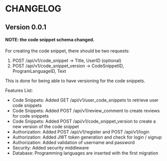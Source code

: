 # CHANGELOG

## Version 0.0.1

#### NOTE: the code snippet schema changed.

For creating the code snippet, there should be two requests: 

1) POST /api/v1/code_snippet -> Title, UserID (optional)
2) POST /api/v1/code_snippet_version -> CodeSnippetID, ProgramLanguageID, Text

This is done for being able to have versioning for the code snippets.

Features List:

- Code Snippets: Added GET /api/v1/user_code_snippets to retrieve user code snippets
- Code Snippets: Added POST /api/v1/review_comment to create reviews for code snippets
- Code Snippets: Added POST /api/v1/code_snippet_version to create a new version of the code snippet
- Authorization: Added POST /api/v1/register and POST /api/v1/login
- Authorization: Added JWT token generation and check for login / signup
- Authorization: Added validation of username and password
- Security: Added security middleware
- Database: Programming languages are inserted with the first migration
